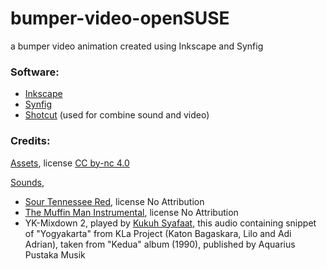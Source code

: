 # bumper-video-openSUSE
a bumper video animation created using Inkscape and Synfig

### Software:
- [Inkscape](https://inkscape.org/en/)
- [Synfig](http://www.synfig.org/)
- [Shotcut](https://www.shotcutapp.com/) (used for combine sound and video)

### Credits: 
[Assets](https://github.com/cho2/openSUSE-Asia-Summit-2016-artwork), license [CC by-nc 4.0](https://creativecommons.org/licenses/by-nc/4.0/)

[Sounds](https://www.youtube.com/audiolibrary/music), 
- [Sour Tennessee Red](https://www.youtube.com/audiolibrary_download?vid=f24590587cad9a9b), license No Attribution
- [The Muffin Man Instrumental](https://www.youtube.com/audiolibrary_download?vid=284bf8db89051afb), license No Attribution
- YK-Mixdown 2, played by [Kukuh Syafaat](https://www.facebook.com/cho2mlhc), this audio containing snippet of "Yogyakarta" from KLa Project (Katon Bagaskara, Lilo and Adi Adrian), taken from "Kedua" album (1990), published by Aquarius Pustaka Musik




